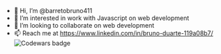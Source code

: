 - 👋 Hi, I’m @barretobruno411
- 👀 I’m interested in work with Javascript on web development
- 💞️ I’m looking to collaborate on web development
- 📫 Reach me at https://www.linkedin.com/in/bruno-duarte-119a08b7/
![Codewars badge](https://www.codewars.com/users/barretobruno411/badges/large)
